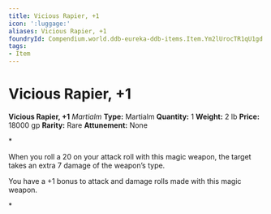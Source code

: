 ```yaml
---
title: Vicious Rapier, +1
icon: ':luggage:'
aliases: Vicious Rapier, +1
foundryId: Compendium.world.ddb-eureka-ddb-items.Item.Ym2lUrocTR1qU1gd
tags:
- Item
---
```


# Vicious Rapier, +1

**Vicious Rapier, +1**
_Martialm_
**Type:** Martialm
**Quantity:** 1
**Weight:** 2 lb
**Price:** 18000 gp
**Rarity:** Rare
**Attunement:** None

*<p>When you roll a 20 on your attack roll with this magic weapon, the target takes an extra 7 damage of the weapon’s type.

You have a +1 bonus to attack and damage rolls made with this magic weapon.</p>*